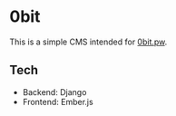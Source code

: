 # 0bit
This is a simple CMS intended for [0bit.pw](https://0bit.pw).

## Tech
* Backend: Django
* Frontend: Ember.js